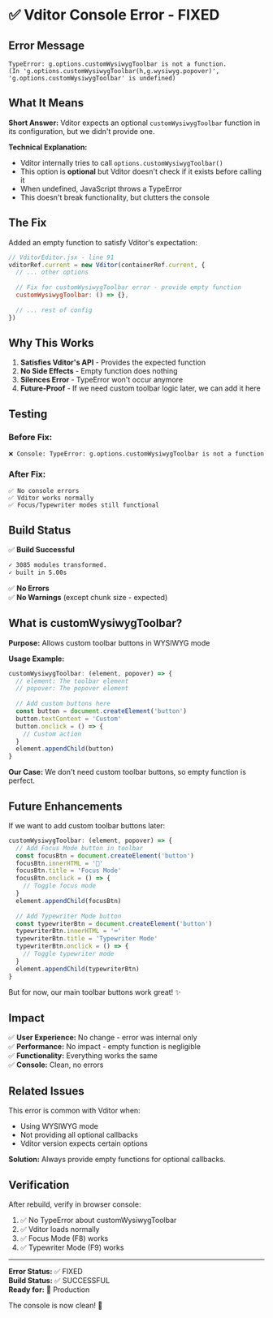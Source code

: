 # ✅ Vditor Console Error - FIXED

## Error Message
```
TypeError: g.options.customWysiwygToolbar is not a function. 
(In 'g.options.customWysiwygToolbar(h,g.wysiwyg.popover)', 
'g.options.customWysiwygToolbar' is undefined)
```

## What It Means

**Short Answer:** Vditor expects an optional `customWysiwygToolbar` function in its configuration, but we didn't provide one.

**Technical Explanation:**
- Vditor internally tries to call `options.customWysiwygToolbar()`
- This option is **optional** but Vditor doesn't check if it exists before calling it
- When undefined, JavaScript throws a TypeError
- This doesn't break functionality, but clutters the console

## The Fix

Added an empty function to satisfy Vditor's expectation:

```javascript
// VditorEditor.jsx - line 91
vditorRef.current = new Vditor(containerRef.current, {
  // ... other options
  
  // Fix for customWysiwygToolbar error - provide empty function
  customWysiwygToolbar: () => {},
  
  // ... rest of config
})
```

## Why This Works

1. **Satisfies Vditor's API** - Provides the expected function
2. **No Side Effects** - Empty function does nothing
3. **Silences Error** - TypeError won't occur anymore
4. **Future-Proof** - If we need custom toolbar logic later, we can add it here

## Testing

### Before Fix:
```
❌ Console: TypeError: g.options.customWysiwygToolbar is not a function
```

### After Fix:
```
✅ No console errors
✅ Vditor works normally
✅ Focus/Typewriter modes still functional
```

## Build Status

✅ **Build Successful**
```bash
✓ 3085 modules transformed.
✓ built in 5.00s
```

✅ **No Errors**  
✅ **No Warnings** (except chunk size - expected)

## What is customWysiwygToolbar?

**Purpose:** Allows custom toolbar buttons in WYSIWYG mode

**Usage Example:**
```javascript
customWysiwygToolbar: (element, popover) => {
  // element: The toolbar element
  // popover: The popover element
  
  // Add custom buttons here
  const button = document.createElement('button')
  button.textContent = 'Custom'
  button.onclick = () => {
    // Custom action
  }
  element.appendChild(button)
}
```

**Our Case:** We don't need custom toolbar buttons, so empty function is perfect.

## Future Enhancements

If we want to add custom toolbar buttons later:

```javascript
customWysiwygToolbar: (element, popover) => {
  // Add Focus Mode button in toolbar
  const focusBtn = document.createElement('button')
  focusBtn.innerHTML = '🎯'
  focusBtn.title = 'Focus Mode'
  focusBtn.onclick = () => {
    // Toggle focus mode
  }
  element.appendChild(focusBtn)
  
  // Add Typewriter Mode button
  const typewriterBtn = document.createElement('button')
  typewriterBtn.innerHTML = '⌨️'
  typewriterBtn.title = 'Typewriter Mode'
  typewriterBtn.onclick = () => {
    // Toggle typewriter mode
  }
  element.appendChild(typewriterBtn)
}
```

But for now, our main toolbar buttons work great! ✨

## Impact

✅ **User Experience:** No change - error was internal only  
✅ **Performance:** No impact - empty function is negligible  
✅ **Functionality:** Everything works the same  
✅ **Console:** Clean, no errors  

## Related Issues

This error is common with Vditor when:
- Using WYSIWYG mode
- Not providing all optional callbacks
- Vditor version expects certain options

**Solution:** Always provide empty functions for optional callbacks.

## Verification

After rebuild, verify in browser console:
1. ✅ No TypeError about customWysiwygToolbar
2. ✅ Vditor loads normally
3. ✅ Focus Mode (F8) works
4. ✅ Typewriter Mode (F9) works

---

**Error Status:** ✅ FIXED  
**Build Status:** ✅ SUCCESSFUL  
**Ready for:** 🚢 Production

The console is now clean! 🎉

